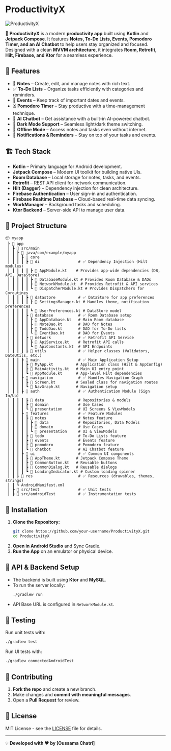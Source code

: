 # ProductivityX

![ProductivityX](https://your-project-banner-url.com)

🚀 **ProductivityX** is a modern **productivity app** built using **Kotlin** and **Jetpack Compose**. It features **Notes, To-Do Lists, Events, Pomodoro Timer, and an AI Chatbot** to help users stay organized and focused. Designed with a clean **MVVM architecture**, it integrates **Room, Retrofit, Hilt, Firebase, and Ktor** for a seamless experience.

## 📌 Features
- 📝 **Notes** – Create, edit, and manage notes with rich text.
- ✅ **To-Do Lists** – Organize tasks efficiently with categories and reminders.
- 📅 **Events** – Keep track of important dates and events.
- ⏳ **Pomodoro Timer** – Stay productive with a time-management technique.
- 🤖 **AI Chatbot** – Get assistance with a built-in AI-powered chatbot.
- 🌙 **Dark Mode Support** – Seamless light/dark theme switching.
- 📶 **Offline Mode** – Access notes and tasks even without internet.
- 🔔 **Notifications & Reminders** – Stay on top of your tasks and events.

## 🏗️ Tech Stack
- **Kotlin** – Primary language for Android development.
- **Jetpack Compose** – Modern UI toolkit for building native UIs.
- **Room Database** – Local storage for notes, tasks, and events.
- **Retrofit** – REST API client for network communication.
- **Hilt (Dagger)** – Dependency injection for clean architecture.
- **Firebase Authentication** – User sign-in and authentication.
- **Firebase Realtime Database** – Cloud-based real-time data syncing.
- **WorkManager** – Background tasks and scheduling.
- **Ktor Backend** – Server-side API to manage user data.

## 📂 Project Structure
```
📦 myapp
 ┣ 📂 app
 ┃ ┣ 📂 src/main
 ┃ ┃ ┣ 📂 java/com/example/myapp
 ┃ ┃ ┃ ┣ 📂 core                   
 ┃ ┃ ┃ ┃ ┣ 📂 di                 # ✅ Dependency Injection (Hilt modules)
 ┃ ┃ ┃ ┃ ┃ ┣ 📜 AppModule.kt    # Provides app-wide dependencies (DB, API, DataStore)
 ┃ ┃ ┃ ┃ ┃ ┣ 📜 DatabaseModule.kt # Provides Room Database & DAOs
 ┃ ┃ ┃ ┃ ┃ ┣ 📜 NetworkModule.kt  # Provides Retrofit & API services
 ┃ ┃ ┃ ┃ ┃ ┗ 📜 DispatcherModule.kt # Provides Dispatchers for Coroutines
 ┃ ┃ ┃ ┃ ┣ 📂 datastore          # ✅ DataStore for app preferences
 ┃ ┃ ┃ ┃ ┃ ┣ 📜 SettingsManager.kt # Handles theme, notification preferences
 ┃ ┃ ┃ ┃ ┃ ┗ 📜 UserPreferences.kt # DataStore model
 ┃ ┃ ┃ ┃ ┣ 📂 database           # ✅ Room Database setup
 ┃ ┃ ┃ ┃ ┃ ┣ 📜 AppDatabase.kt   # Main Room database
 ┃ ┃ ┃ ┃ ┃ ┣ 📜 NoteDao.kt       # DAO for Notes
 ┃ ┃ ┃ ┃ ┃ ┣ 📜 TodoDao.kt       # DAO for To-Do lists
 ┃ ┃ ┃ ┃ ┃ ┗ 📜 EventDao.kt      # DAO for Events
 ┃ ┃ ┃ ┃ ┣ 📂 network            # ✅ Retrofit API Service
 ┃ ┃ ┃ ┃ ┃ ┣ 📜 ApiService.kt    # Retrofit API calls
 ┃ ┃ ┃ ┃ ┃ ┗ 📜 ApiConstants.kt  # API Endpoints
 ┃ ┃ ┃ ┃ ┣ 📂 utils              # ✅ Helper classes (Validators, DateUtils, etc.)
 ┃ ┃ ┃ ┣ 📂 main                 # ✅ Main Application Setup
 ┃ ┃ ┃ ┃ ┣ 📜 MyApp.kt          # Application class (Hilt & AppConfig)
 ┃ ┃ ┃ ┃ ┣ 📜 MainActivity.kt   # Main UI entry point
 ┃ ┃ ┃ ┃ ┗ 📜 AppModule.kt      # App-level Hilt dependencies
 ┃ ┃ ┃ ┣ 📂 navigation           # ✅ Handles Navigation Graph
 ┃ ┃ ┃ ┃ ┣ 📜 Screen.kt         # Sealed class for navigation routes
 ┃ ┃ ┃ ┃ ┗ 📜 NavGraph.kt       # Navigation setup
 ┃ ┃ ┃ ┣ 📂 auth                 # ✅ Authentication Module (Sign In/Up)
 ┃ ┃ ┃ ┃ ┣ 📂 data               # Repositories & models
 ┃ ┃ ┃ ┃ ┣ 📂 domain             # Use Cases
 ┃ ┃ ┃ ┃ ┗ 📂 presentation       # UI Screens & ViewModels
 ┃ ┃ ┃ ┣ 📂 features             # ✅ Feature Modules
 ┃ ┃ ┃ ┃ ┣ 📂 notes              # Notes feature
 ┃ ┃ ┃ ┃ ┃ ┣ 📂 data             # Repositories, Data Models
 ┃ ┃ ┃ ┃ ┃ ┣ 📂 domain           # Use Cases
 ┃ ┃ ┃ ┃ ┃ ┗ 📂 presentation     # UI & ViewModels
 ┃ ┃ ┃ ┃ ┣ 📂 todo               # To-Do Lists feature
 ┃ ┃ ┃ ┃ ┣ 📂 events             # Events feature
 ┃ ┃ ┃ ┃ ┣ 📂 pomodoro           # Pomodoro feature
 ┃ ┃ ┃ ┃ ┗ 📂 chatbot            # AI Chatbot feature
 ┃ ┃ ┃ ┣ 📂 ui                   # ✅ Common UI components
 ┃ ┃ ┃ ┃ ┣ 📜 AppTheme.kt       # Jetpack Compose Theme
 ┃ ┃ ┃ ┃ ┣ 📜 CommonButton.kt   # Reusable buttons
 ┃ ┃ ┃ ┃ ┣ 📜 CommonDialog.kt   # Reusable dialogs
 ┃ ┃ ┃ ┃ ┗ 📜 LoadingIndicator.kt # Custom loading spinner
 ┃ ┃ ┣ 📂 res                    # ✅ Resources (drawables, themes, strings)
 ┃ ┃ ┗ AndroidManifest.xml
 ┃ ┣ 📂 src/test                 # ✅ Unit tests
 ┃ ┣ 📂 src/androidTest          # ✅ Instrumentation tests

```

## 🔧 Installation
1. **Clone the Repository:**
   ```sh
   git clone https://github.com/your-username/ProductivityX.git
   cd ProductivityX
   ```
2. **Open in Android Studio** and Sync Gradle.
3. **Run the App** on an emulator or physical device.

## 🚀 API & Backend Setup
- The backend is built using **Ktor** and **MySQL**.
- To run the server locally:
  ```sh
  ./gradlew run
  ```
- API Base URL is configured in `NetworkModule.kt`.

## 🧪 Testing
Run unit tests with:
```sh
./gradlew test
```
Run UI tests with:
```sh
./gradlew connectedAndroidTest
```

## 🤝 Contributing
1. **Fork the repo** and create a new branch.
2. Make changes and **commit with meaningful messages**.
3. Open a **Pull Request** for review.

## 📜 License
MIT License - see the [LICENSE](LICENSE) file for details.

---

💡 **Developed with ❤️ by [Oussama Chatri]**

